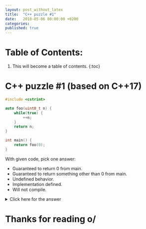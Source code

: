 ```yaml
---
layout: post_without_latex
title:  "C++ puzzle #1"
date:   2018-05-06 00:00:00 +0200
categories: 
published: true
---
```


# Table of Contents:
1. This will become a table of contents.
{:toc}

# C++ puzzle #1 (based on C++17)

```cpp
#include <cstrint>

auto foo(uint8_t n) {
    while(true) {
        ++n;
    }
    return n;
}

int main() {
    return foo(0);
}
```

With given code, pick one answer:
- Guaranteed to return 0 from main.
- Guaranteed to return something other than 0 from main.
- Undefined behavior.
- Implementation defined.
- Will not compile.



<details>
  <summary>Click here for the answer</summary>

In the §1.10.27 we read:

```
The implementation may assume that any thread will eventually do one of the following:
- terminate,
- make a call to a library I/O function,
- access or modify a volatile object, or
- perform a synchronization operation or an atomic operation.
```

In foo here is an endless loop which would not satisfy any of the above states => the behavior is undefined.

</details>


# Thanks for reading o/

